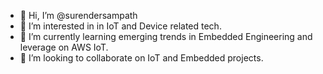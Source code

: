 - 👋 Hi, I’m @surendersampath
- 👀 I’m interested in in IoT and Device related tech.
- 🌱 I’m currently learning emerging trends in Embedded Engineering and leverage on AWS IoT.
- 💞️ I’m looking to collaborate on IoT and Embedded projects.

<!---
surendersampath/surendersampath is a ✨ special ✨ repository because its `README.md` (this file) appears on your GitHub profile.
You can click the Preview link to take a look at your changes.
--->

